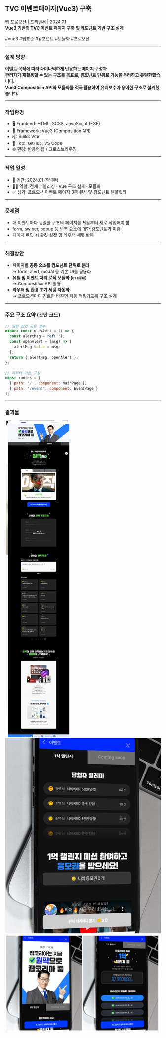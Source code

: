 ## TVC 이벤트페이지(Vue3) 구축

웹 프로모션 | 프리랜서 | 2024.01  
**Vue3 기반의 TVC 이벤트 페이지 구축 및 컴포넌트 기반 구조 설계**

#vue3 #웹표준 #컴포넌트 #모듈화 #프로모션

---

### 설계 방향

**이벤트 목적에 따라 다이나믹하게 반응하는 페이지 구성과  
관리자가 재활용할 수 있는 구조를 목표로, 컴포넌트 단위로 기능을 분리하고 유틸화했습니다.  
Vue3 Composition API와 모듈화를 적극 활용하여 유지보수가 용이한 구조로 설계했습니다.**

---

### 작업환경

- 🖥 Frontend: HTML, SCSS, JavaScript (ES6)
- 🔧 Framework: Vue3 (Composition API)
- 📦 Build: Vite
- 🧰 Tool: GitHub, VS Code
- 🌐 환경: 반응형 웹 / 크로스브라우징

---

### 작업 일정

- 📅 기간: 2024.01 (약 1주)
- 👩‍💻 역할: 전체 퍼블리싱 · Vue 구조 설계 · 모듈화
- ✅ 성과: 프로모션 이벤트 페이지 3종 완성 및 컴포넌트 템플릿화

---

### 문제점

- 매 이벤트마다 동일한 구조의 페이지를 처음부터 새로 작업해야 함  
- form, swiper, popup 등 반복 요소에 대한 컴포넌트화 미흡  
- 페이지 로딩 시 환경 설정 및 라우터 세팅 반복

---

### 해결방안

- **페이지별 공통 요소를 컴포넌트 단위로 분리**  
  → form, alert, modal 등 기본 UI를 공용화  
- **유틸 및 이벤트 처리 로직 모듈화 (`useXXX`)**  
  → Composition API 활용  
- **라우터 및 환경 초기 세팅 자동화**  
  → 프로모션마다 경로만 바꾸면 자동 적용되도록 구조 설계

---

### 주요 구조 요약 (간단 코드)

```js
// 알림 팝업 공용 함수
export const useAlert = () => {
  const alertMsg = ref('');
  const openAlert = (msg) => {
    alertMsg.value = msg;
  };
  return { alertMsg, openAlert };
};

// 라우터 기본 구성
const routes = [
  { path: '/', component: MainPage },
  { path: '/event', component: EventPage }
];
```
---

### 결과물 
![/assets/image/tvc01.png](/assets/image/tvc01.png)
![/assets/image/tvc02.png](/assets/image/tvc02.png)
![/assets/image/tvc03.png](/assets/image/tvc03.png)
